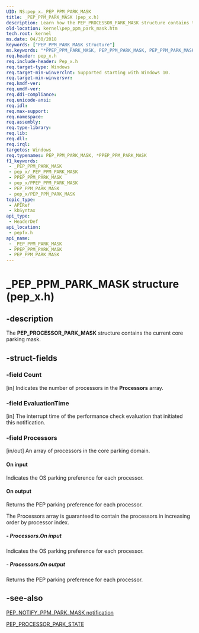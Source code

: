 ```yaml
---
UID: NS:pep_x._PEP_PPM_PARK_MASK
title: _PEP_PPM_PARK_MASK (pep_x.h)
description: Learn how the PEP_PROCESSOR_PARK_MASK structure contains the current core parking mask.
old-location: kernel\pep_ppm_park_mask.htm
tech.root: kernel
ms.date: 04/30/2018
keywords: ["PEP_PPM_PARK_MASK structure"]
ms.keywords: "*PPEP_PPM_PARK_MASK, PEP_PPM_PARK_MASK, PEP_PPM_PARK_MASK structure [Kernel-Mode Driver Architecture], PPEP_PPM_PARK_MASK, PPEP_PPM_PARK_MASK structure pointer [Kernel-Mode Driver Architecture], _PEP_PPM_PARK_MASK, kernel.pep_ppm_park_mask, pepfx/PEP_PPM_PARK_MASK, pepfx/PPEP_PPM_PARK_MASK"
req.header: pep_x.h
req.include-header: Pep_x.h
req.target-type: Windows
req.target-min-winverclnt: Supported starting with Windows 10.
req.target-min-winversvr: 
req.kmdf-ver: 
req.umdf-ver: 
req.ddi-compliance: 
req.unicode-ansi: 
req.idl: 
req.max-support: 
req.namespace: 
req.assembly: 
req.type-library: 
req.lib: 
req.dll: 
req.irql: 
targetos: Windows
req.typenames: PEP_PPM_PARK_MASK, *PPEP_PPM_PARK_MASK
f1_keywords:
 - _PEP_PPM_PARK_MASK
 - pep_x/_PEP_PPM_PARK_MASK
 - PPEP_PPM_PARK_MASK
 - pep_x/PPEP_PPM_PARK_MASK
 - PEP_PPM_PARK_MASK
 - pep_x/PEP_PPM_PARK_MASK
topic_type:
 - APIRef
 - kbSyntax
api_type:
 - HeaderDef
api_location:
 - pepfx.h
api_name:
 - _PEP_PPM_PARK_MASK
 - PPEP_PPM_PARK_MASK
 - PEP_PPM_PARK_MASK
---
```


# _PEP_PPM_PARK_MASK structure (pep_x.h)


## -description

The <b>PEP_PROCESSOR_PARK_MASK</b> structure contains the current core parking mask.

## -struct-fields

### -field Count

[in] Indicates the number of processors in the <b>Processors</b> array.

### -field EvaluationTime

[in] The interrupt time of the performance check evaluation that initiated this notification.

### -field Processors

[in/out] An array of processors in the core parking domain. 



#### On input

Indicates the OS parking preference for each processor.



#### On output

Returns the PEP parking preference for each processor.

The Processors array is guaranteed to contain the processors in increasing order by processor index.



##### - Processors.On input

Indicates the OS parking preference for each processor.


##### - Processors.On output

Returns the PEP parking preference for each processor.

## -see-also

<a href="/windows-hardware/drivers/ddi/index">PEP_NOTIFY_PPM_PARK_MASK notification</a>



<a href="/windows-hardware/drivers/ddi/pepfx/ns-pepfx-_pep_processor_park_state">PEP_PROCESSOR_PARK_STATE</a>

